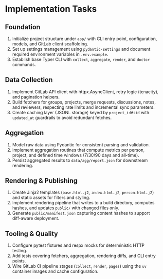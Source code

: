 # Implementation Tasks

## Foundation
1. Initialize project structure under `app/` with CLI entry point, configuration, models, and GitLab client scaffolding.
2. Set up settings management using `pydantic-settings` and document required environment variables in `.env.example`.
3. Establish base Typer CLI with `collect`, `aggregate`, `render`, and `doctor` commands.

## Data Collection
1. Implement GitLab API client with httpx.AsyncClient, retry logic (tenacity), and pagination helpers.
2. Build fetchers for groups, projects, merge requests, discussions, notes, and reviewers, respecting rate limits and incremental sync parameters.
3. Create caching layer (JSONL storage) keyed by `project_id#iid` with `updated_at` guardrails to avoid redundant fetches.

## Aggregation
1. Model raw data using Pydantic for consistent parsing and validation.
2. Implement aggregation routines that compute metrics per person, project, and defined time windows (7/30/90 days and all-time).
3. Persist aggregated results to `data/agg/report.json` for downstream rendering.

## Rendering & Publishing
1. Create Jinja2 templates (`base.html.j2`, `index.html.j2`, `person.html.j2`) and static assets for filters and styling.
2. Implement rendering pipeline that writes to a build directory, computes hashes, and updates `public/` with changed files only.
3. Generate `public/manifest.json` capturing content hashes to support diff-aware deployment.

## Tooling & Quality
1. Configure pytest fixtures and respx mocks for deterministic HTTP testing.
2. Add tests covering fetchers, aggregation, rendering diffs, and CLI entry points.
3. Wire GitLab CI pipeline stages (`collect`, `render`, `pages`) using the `uv` container images and cache configuration.
